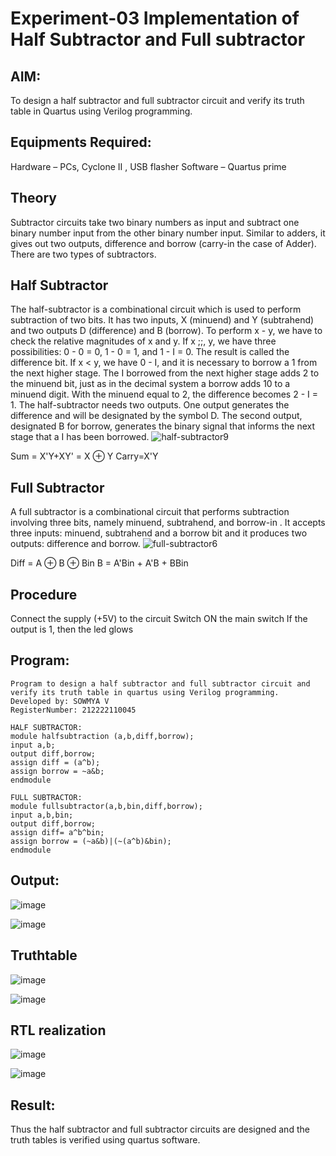 # Experiment-03 Implementation of Half Subtractor and Full subtractor

## AIM:
To design a half subtractor and full subtractor circuit and verify its truth table in Quartus using Verilog programming.

## Equipments Required:
Hardware – PCs, Cyclone II , USB flasher
Software – Quartus prime

## Theory
Subtractor circuits take two binary numbers as input and subtract one binary number input from the other binary number input. Similar to adders, it gives out two outputs, difference and borrow (carry-in the case of Adder). There are two types of subtractors.

## Half Subtractor
The half-subtractor is a combinational circuit which is used to perform subtraction of two bits. It has two inputs, X (minuend) and Y (subtrahend) and two outputs D (difference) and B (borrow). To perform x - y, we have to check the relative magnitudes of x and y. If x ;;, y, we have three possibilities: 0 - 0 = 0, 1 - 0 = 1, and 1 - I = 0. The result is called the difference bit. If x < y, we have 0 - I, and it is necessary to borrow a 1 from the next higher stage. The I borrowed from the next higher stage adds 2 to the minuend bit, just as in the decimal system a borrow adds 10 to a minuend digit. With the minuend equal to 2, the difference becomes 2 - I = 1. The half-subtractor needs two outputs. One output generates the difference and will be designated by the symbol D. The second output, designated B for borrow, generates the binary signal that informs the next stage that a I has been borrowed.
![half-subtractor9](https://user-images.githubusercontent.com/36288975/166112538-58c3bc7c-ee5d-4e6a-ac8d-8e8328efe27a.png)


Sum = X'Y+XY' = X ⊕ Y
Carry=X'Y

## Full Subtractor
A full subtractor is a combinational circuit that performs subtraction involving three bits, namely minuend, subtrahend, and borrow-in . It accepts three inputs: minuend, subtrahend and a borrow bit and it produces two outputs: difference and borrow. 
![full-subtractor6](https://user-images.githubusercontent.com/36288975/166112541-24c68359-3de8-4674-ae22-8272ffc385ed.png)


Diff = A ⊕ B ⊕ Bin B = A'Bin + A'B + BBin

## Procedure
Connect the supply (+5V) to the circuit Switch ON the main switch If the output is 1, then the led glows

## Program:
```
Program to design a half subtractor and full subtractor circuit and verify its truth table in quartus using Verilog programming.
Developed by: SOWMYA V
RegisterNumber: 212222110045

HALF SUBTRACTOR:
module halfsubtraction (a,b,diff,borrow);
input a,b;
output diff,borrow;
assign diff = (a^b);
assign borrow = ~a&b;
endmodule

FULL SUBTRACTOR:
module fullsubtractor(a,b,bin,diff,borrow);
input a,b,bin;
output diff,borrow;
assign diff= a^b^bin;
assign borrow = (~a&b)|(~(a^b)&bin);
endmodule

```
## Output:
![image](https://github.com/SowmyaVisvanathan/Experiment--03-Half-Subtractor-and-Full-subtractor/assets/119475775/b86b0277-3edc-4602-a833-c0901e081111)

![image](https://github.com/SowmyaVisvanathan/Experiment--03-Half-Subtractor-and-Full-subtractor/assets/119475775/f544fe5e-ffa8-45f9-8a91-83910029e28c)

## Truthtable
![image](https://github.com/SowmyaVisvanathan/Experiment--03-Half-Subtractor-and-Full-subtractor/assets/119475775/9bb9002d-18bf-40a8-8a96-69bec35e4aa4)

![image](https://github.com/SowmyaVisvanathan/Experiment--03-Half-Subtractor-and-Full-subtractor/assets/119475775/a8382574-34b2-44ca-90e6-a4f88001ca39)


##  RTL realization
![image](https://github.com/SowmyaVisvanathan/Experiment--03-Half-Subtractor-and-Full-subtractor/assets/119475775/e914821a-7eb7-4db6-8ff0-a56ea0d98a51)

![image](https://github.com/SowmyaVisvanathan/Experiment--03-Half-Subtractor-and-Full-subtractor/assets/119475775/d220f9c6-39ff-44fe-9e8d-71ca1a94bd59)


## Result:
Thus the half subtractor and full subtractor circuits are designed and the truth tables is verified using quartus software.
